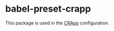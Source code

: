 # babel-preset-crapp

This package is used in the [CRApp](https://github.com/michalpopek/crapp) configuration.
